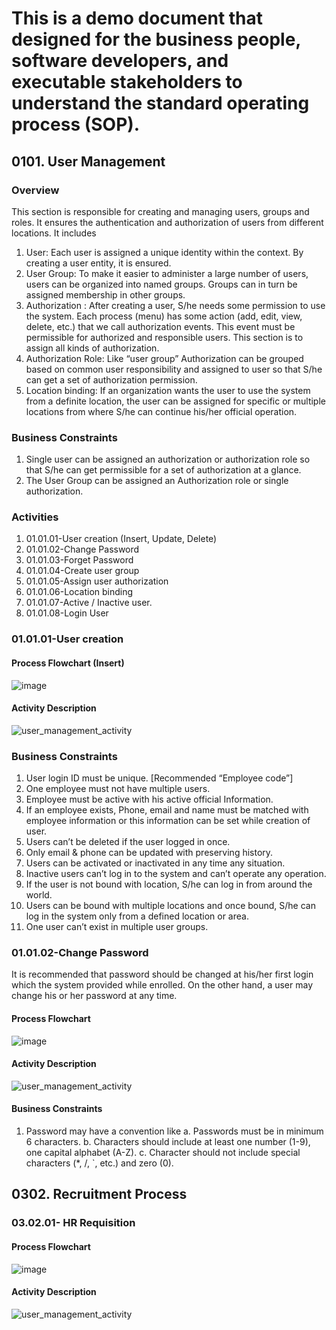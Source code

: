 # This is a demo document that designed for the business people, software developers, and executable stakeholders to understand the standard operating process (SOP).

## 0101. User Management
### Overview
This section is responsible for creating and managing users, groups and roles. It ensures the authentication and authorization of users from different locations. It includes 
1.	User: Each user is assigned a unique identity within the context. By creating a user entity, it is ensured.
2.	User Group: To make it easier to administer a large number of users, users can be organized into named groups. Groups can in turn be assigned membership in other groups. 
3.	Authorization : After creating a user, S/he needs some permission to use the system. Each process (menu) has some action (add, edit, view, delete, etc.) that we call authorization events. This event must be permissible for authorized and responsible users. This section is to assign all kinds of authorization. 
4.	Authorization Role: Like “user group” Authorization can be grouped based on common user responsibility and assigned to user so that S/he can get a set of authorization permission.
5.	Location binding: If an organization wants the user to use the system from a definite location, the user can be assigned for specific or multiple locations from where S/he can continue his/her official operation.

### Business Constraints
1.	Single user can be assigned an authorization or authorization role so that S/he can get permissible for a set of authorization at a glance.
2.	The User Group can be assigned an Authorization role or single authorization.
### Activities 
1.	01.01.01-User creation (Insert, Update, Delete)
2.	01.01.02-Change Password
3.	01.01.03-Forget Password
4.	01.01.04-Create user group
5.	01.01.05-Assign user authorization
6.	01.01.06-Location binding
7.	01.01.07-Active / Inactive user.
8.	01.01.08-Login User

### 01.01.01-User creation
#### Process Flowchart (Insert)

![image](https://github.com/iqbaldiit/SOPs/assets/11534659/c32d412c-3178-4bc2-a757-1f58d8d29043)

#### Activity Description

![user_management_activity](https://github.com/iqbaldiit/SOPs/assets/11534659/7779d21e-67f2-40cf-9882-70b957a1077e)

### Business Constraints
1.	User login ID must be unique. [Recommended “Employee code”]
2.	One employee must not have multiple users.
3.	Employee must be active with his active official Information.
4.	If an employee exists, Phone, email and name must be matched with employee information or this information can be set while creation of user.
5.	Users can’t be deleted if the user logged in once.
6.	Only email & phone can be updated with preserving history.
7.	Users can be activated or inactivated in any time any situation.
8.	Inactive users can’t log in to the system and can’t operate any operation.
9.	If the user is not bound with location, S/he can log in from around the world.
10.	Users can be bound with multiple locations and once bound, S/he can log in the system only from a defined location or area.
11.	One user can’t exist in multiple user groups.

### 01.01.02-Change Password
It is recommended that password should be changed at his/her first login which the system provided while enrolled. On the other hand, a user may change his or her password at any time. 
#### Process Flowchart

![image](https://github.com/iqbaldiit/SOPs/assets/11534659/560392ab-a558-49b9-9735-23deec39b0a7)

#### Activity Description

![user_management_activity](https://github.com/iqbaldiit/SOPs/assets/11534659/a4b8b634-1e70-4878-9df0-27f331a622f2)

#### Business Constraints 
1.	Password may have a convention like 
a.	Passwords must be in minimum 6 characters.
b.	Characters should include at least one number (1-9), one capital alphabet (A-Z).
c.	Character should not include special characters (*, /, `, etc.) and zero (0).

## 0302. Recruitment Process
### 03.02.01- HR Requisition
#### Process Flowchart 

![image](https://github.com/iqbaldiit/SOPs/assets/11534659/86e20958-e1ea-4e20-9fba-6e70bfb1ee72)

#### Activity Description
![user_management_activity](https://github.com/iqbaldiit/SOPs/assets/11534659/35fd2121-e272-4389-9d58-3b0bf619fa25)






